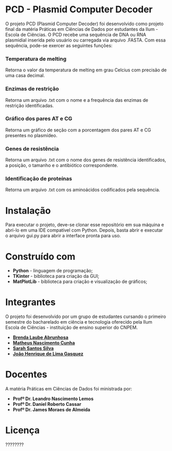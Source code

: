 # PCD - Plasmid Computer Decoder
O projeto PCD (Plasmid Computer Decoder) foi desenvolvido como projeto final da matéria Práticas em Ciências de Dados por estudantes da Ilum - Escola de Ciências. O PCD recebe uma sequência de DNA ou RNA plasmidial inserida pelo usuário ou carregada via arquivo .FASTA. Com essa sequência, pode-se exercer as seguintes funções:
### Temperatura de melting
Retorna o valor da temperatura de melting em grau Celcius com precisão de uma casa decimal. 
### Enzimas de restrição
Retorna um arquivo .txt com o nome e a frequência das enzimas de restrição identificadas.
### Gráfico dos pares AT e CG
Retorna um gráfico de seção com a porcentagem dos pares AT e CG presentes no plasmídeo.
### Genes de resistência
Retorna um arquivo .txt com o nome dos genes de resistência identificados, a posição, o tamanho e o antibiótico correspondente.
### Identificação de proteínas
Retorna um arquivo .txt com os aminoácidos codificados pela sequência.

# Instalação
Para executar o projeto, deve-se clonar esse repositório em sua máquina e abri-lo em uma IDE compatível com Python. Depois, basta abrir e executar o arquivo gui.py para abrir a interface pronta para uso.

# Construído com
- **Python** - linguagem de programação;
- **TKinter** - biblioteca para criação da GUI;
- **MatPlotLib** - biblioteca para criação e visualização de gráficos;

# Integrantes
O projeto foi desenvolvido por um grupo de estudantes cursando o primeiro semestre do bacharelado em ciência e tecnologia oferecido pela Ilum Escola de Ciências - instituição de ensino superior do CNPEM.
- [**Brenda Laube Abrunhosa**](https://github.com/blabrunhosa)
- [**Matheus Nascimento Cunha**](https://github.com/mncunha)
- [**Sarah Santos Silva**](https://github.com/SarahSantosSilva)
- [**João Henrique de Lima Gasquez**](https://github.com/ComicDeath)

# Docentes
A matéria Práticas em Ciências de Dados foi ministrada por:
- **Profº Dr. Leandro Nascimento Lemos**
- **Profº Dr. Daniel Roberto Cassar**
- **Profº Dr. James Moraes de Almeida**

# Licença
????????

